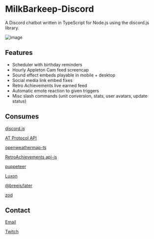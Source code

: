 # MilkBarkeep-Discord

A Discord chatbot written in TypeScript for Node.js using the discord.js library.

![image](https://github.com/lucasgerrits/milkbarkeep-discord/assets/15215779/4eed6bc1-8847-4151-9219-a6cf1785462e)

## Features
- Scheduler with birthday reminders
- Hourly Appleton Cam feed screencap
- Sound effect embeds playable in mobile + desktop
- Social media link embed fixes
- Retro Achievements live earned feed
- Automatic emote reaction to given triggers
- Misc slash commands (unit conversion, stats, user avatars, update status)

## Consumes

[discord.js](https://discord.js.org/)

[AT Protocol API](https://github.com/bluesky-social/atproto)

[openweathermap-ts](https://github.com/Endunry/openweathermap-ts)

[RetroAchievements api-js](https://github.com/RetroAchievements/api-js)

[puppeteer](https://github.com/puppeteer/puppeteer)

[Luxon](https://github.com/moment/luxon)

[@breejs/later](https://github.com/breejs/later)

[zod](https://github.com/colinhacks/zod)

## Contact

[Email](mailto:lucasjgerrits@gmail.com)

[Twitch](https://www.twitch.tv/carefreebomb)
